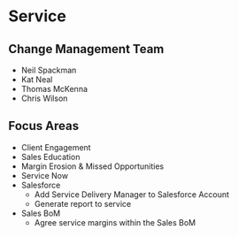 # Service

## Change Management Team

- Neil Spackman
- Kat Neal
- Thomas McKenna
- Chris Wilson

## Focus Areas

- Client Engagement
- Sales Education
- Margin Erosion & Missed Opportunities
- Service Now
- Salesforce
  - Add Service Delivery Manager to Salesforce Account
  - Generate report to service
- Sales BoM
  - Agree service margins within the Sales BoM
